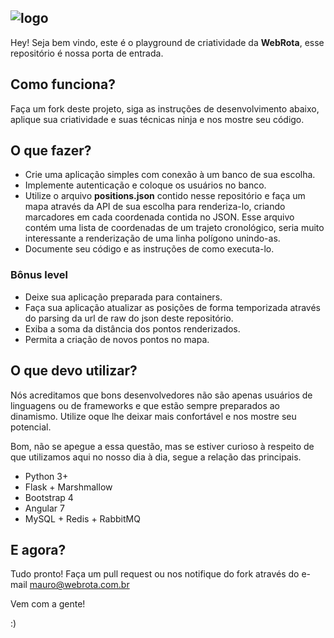 ## ![logo](https://www.webrota.com.br/assets/img/logo-min.png)   

Hey! Seja bem vindo, este é o playground de criatividade da **WebRota**, esse repositório é nossa porta de entrada.

## Como funciona?

Faça um fork deste projeto, siga as instruções de desenvolvimento abaixo, aplique sua criatividade e suas técnicas ninja e nos mostre seu código. 

## O que fazer?

- Crie uma aplicação simples com conexão à um banco de sua escolha.
- Implemente autenticação e coloque os usuários no banco.
- Utilize o arquivo **positions.json** contido nesse repositório e faça um mapa através da API de sua escolha para renderiza-lo, criando marcadores em cada coordenada contida no JSON. Esse arquivo contém uma lista de coordenadas de um trajeto cronológico, seria muito interessante a renderização de uma linha polígono unindo-as.
- Documente seu código e as instruções de como executa-lo.

### Bônus level

- Deixe sua aplicação preparada para containers.
- Faça sua aplicação atualizar as posições de forma temporizada através do parsing da url de raw do json deste repositório.
- Exiba a soma da distância dos pontos renderizados.
- Permita a criação de novos pontos no mapa. 

## O que devo utilizar?

Nós acreditamos que bons desenvolvedores não são apenas usuários de linguagens ou de frameworks e que estão sempre preparados ao dinamismo. Utilize oque lhe deixar mais confortável e nos mostre seu potencial.

Bom, não se apegue a essa questão, mas se estiver curioso à respeito de que utilizamos aqui no nosso dia à dia, segue a relação das principais.

- Python 3+
- Flask + Marshmallow
- Bootstrap 4
- Angular 7
- MySQL + Redis + RabbitMQ

## E agora?

Tudo pronto! Faça um pull request ou nos notifique do fork através do e-mail mauro@webrota.com.br

Vem com a gente! 

:)
